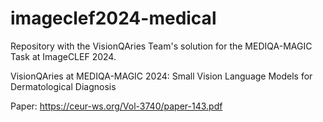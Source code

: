 # imageclef2024-medical
Repository with the VisionQAries Team's solution for the MEDIQA-MAGIC Task at ImageCLEF 2024.

VisionQAries at MEDIQA-MAGIC 2024: Small Vision Language Models for Dermatological Diagnosis

Paper: https://ceur-ws.org/Vol-3740/paper-143.pdf
